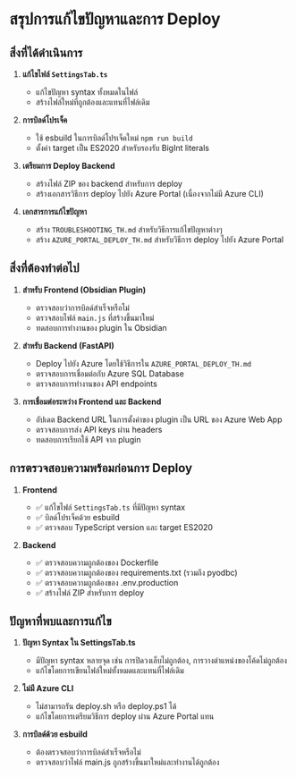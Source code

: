 # สรุปการแก้ไขปัญหาและการ Deploy

## สิ่งที่ได้ดำเนินการ

1. **แก้ไขไฟล์ `SettingsTab.ts`** 
   - แก้ไขปัญหา syntax ทั้งหมดในไฟล์
   - สร้างไฟล์ใหม่ที่ถูกต้องและแทนที่ไฟล์เดิม

2. **การบิลด์โปรเจ็ค**
   - ใช้ esbuild ในการบิลด์โปรเจ็คใหม่ `npm run build`
   - ตั้งค่า target เป็น ES2020 สำหรับรองรับ BigInt literals

3. **เตรียมการ Deploy Backend**
   - สร้างไฟล์ ZIP ของ backend สำหรับการ deploy
   - สร้างเอกสารวิธีการ deploy ไปยัง Azure Portal (เนื่องจากไม่มี Azure CLI)

4. **เอกสารการแก้ไขปัญหา**
   - สร้าง `TROUBLESHOOTING_TH.md` สำหรับวิธีการแก้ไขปัญหาต่างๆ
   - สร้าง `AZURE_PORTAL_DEPLOY_TH.md` สำหรับวิธีการ deploy ไปยัง Azure Portal

## สิ่งที่ต้องทำต่อไป

1. **สำหรับ Frontend (Obsidian Plugin)**
   - ตรวจสอบว่าการบิลด์สำเร็จหรือไม่
   - ตรวจสอบไฟล์ `main.js` ที่สร้างขึ้นมาใหม่
   - ทดสอบการทำงานของ plugin ใน Obsidian

2. **สำหรับ Backend (FastAPI)**
   - Deploy ไปยัง Azure โดยใช้วิธีการใน `AZURE_PORTAL_DEPLOY_TH.md`
   - ตรวจสอบการเชื่อมต่อกับ Azure SQL Database
   - ตรวจสอบการทำงานของ API endpoints

3. **การเชื่อมต่อระหว่าง Frontend และ Backend**
   - อัปเดต Backend URL ในการตั้งค่าของ plugin เป็น URL ของ Azure Web App
   - ตรวจสอบการส่ง API keys ผ่าน headers
   - ทดสอบการเรียกใช้ API จาก plugin

## การตรวจสอบความพร้อมก่อนการ Deploy

1. **Frontend**
   - ✅ แก้ไขไฟล์ `SettingsTab.ts` ที่มีปัญหา syntax
   - ✅ บิลด์โปรเจ็คด้วย esbuild
   - ✅ ตรวจสอบ TypeScript version และ target ES2020

2. **Backend**
   - ✅ ตรวจสอบความถูกต้องของ Dockerfile
   - ✅ ตรวจสอบความถูกต้องของ requirements.txt (รวมถึง pyodbc)
   - ✅ ตรวจสอบความถูกต้องของ .env.production
   - ✅ สร้างไฟล์ ZIP สำหรับการ deploy

## ปัญหาที่พบและการแก้ไข

1. **ปัญหา Syntax ใน SettingsTab.ts**
   - มีปัญหา syntax หลายจุด เช่น การปิดวงเล็บไม่ถูกต้อง, การวางตำแหน่งของโค้ดไม่ถูกต้อง
   - แก้ไขโดยการเขียนไฟล์ใหม่ทั้งหมดและแทนที่ไฟล์เดิม

2. **ไม่มี Azure CLI**
   - ไม่สามารถรัน deploy.sh หรือ deploy.ps1 ได้
   - แก้ไขโดยการเตรียมวิธีการ deploy ผ่าน Azure Portal แทน

3. **การบิลด์ด้วย esbuild**
   - ต้องตรวจสอบว่าการบิลด์สำเร็จหรือไม่
   - ตรวจสอบว่าไฟล์ main.js ถูกสร้างขึ้นมาใหม่และทำงานได้ถูกต้อง
